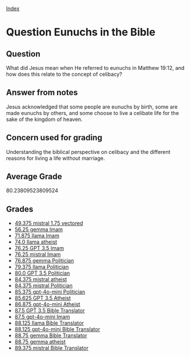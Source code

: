 
[Index](../../index.md)
# Question Eunuchs in the Bible
## Question
What did Jesus mean when He referred to eunuchs in Matthew 19:12, and how does this relate to the concept of celibacy?

## Answer from notes
Jesus acknowledged that some people are eunuchs by birth, some are made eunuchs by others, and some choose to live a celibate life for the sake of the kingdom of heaven.

## Concern used for grading
Understanding the biblical perspective on celibacy and the different reasons for living a life without marriage.

## Average Grade
80.23809523809524

## Grades
 * [49.375 mistral 1.75 vectored](../answers/mistral_1.75_vectored/Eunuchs_in_the_Bible.md)
 * [56.25 gemma Imam](../answers/gemma_Imam/Eunuchs_in_the_Bible.md)
 * [71.875 llama Imam](../answers/llama_Imam/Eunuchs_in_the_Bible.md)
 * [74.0 llama atheist](../answers/llama_atheist/Eunuchs_in_the_Bible.md)
 * [76.25 GPT 3.5 Imam](../answers/GPT_3.5_Imam/Eunuchs_in_the_Bible.md)
 * [76.25 mistral Imam](../answers/mistral_Imam/Eunuchs_in_the_Bible.md)
 * [76.875 gemma Politician](../answers/gemma_Politician/Eunuchs_in_the_Bible.md)
 * [79.375 llama Politician](../answers/llama_Politician/Eunuchs_in_the_Bible.md)
 * [80.0 GPT 3.5 Politician](../answers/GPT_3.5_Politician/Eunuchs_in_the_Bible.md)
 * [84.375 mistral atheist](../answers/mistral_atheist/Eunuchs_in_the_Bible.md)
 * [84.375 mistral Politician](../answers/mistral_Politician/Eunuchs_in_the_Bible.md)
 * [85.375 gpt-4o-mini Politician](../answers/gpt-4o-mini_Politician/Eunuchs_in_the_Bible.md)
 * [85.625 GPT 3.5 Atheist](../answers/GPT_3.5_Atheist/Eunuchs_in_the_Bible.md)
 * [86.875 gpt-4o-mini Atheist](../answers/gpt-4o-mini_Atheist/Eunuchs_in_the_Bible.md)
 * [87.5 GPT 3.5 Bible Translator](../answers/GPT_3.5_Bible_Translator/Eunuchs_in_the_Bible.md)
 * [87.5 gpt-4o-mini Imam](../answers/gpt-4o-mini_Imam/Eunuchs_in_the_Bible.md)
 * [88.125 llama Bible Translator](../answers/llama_Bible_Translator/Eunuchs_in_the_Bible.md)
 * [88.125 gpt-4o-mini Bible Translator](../answers/gpt-4o-mini_Bible_Translator/Eunuchs_in_the_Bible.md)
 * [88.75 gemma Bible Translator](../answers/gemma_Bible_Translator/Eunuchs_in_the_Bible.md)
 * [88.75 gemma atheist](../answers/gemma_atheist/Eunuchs_in_the_Bible.md)
 * [89.375 mistral Bible Translator](../answers/mistral_Bible_Translator/Eunuchs_in_the_Bible.md)

